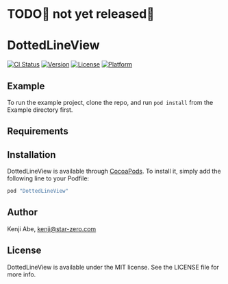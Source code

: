 # TODO🙇 not yet released🙅

# DottedLineView

[![CI Status](http://img.shields.io/travis/STAR-ZERO/DottedLineView.svg?style=flat)](https://travis-ci.org/STAR-ZERO/DottedLineView)
[![Version](https://img.shields.io/cocoapods/v/DottedLineView.svg?style=flat)](http://cocoapods.org/pods/DottedLineView)
[![License](https://img.shields.io/cocoapods/l/DottedLineView.svg?style=flat)](http://cocoapods.org/pods/DottedLineView)
[![Platform](https://img.shields.io/cocoapods/p/DottedLineView.svg?style=flat)](http://cocoapods.org/pods/DottedLineView)

## Example

To run the example project, clone the repo, and run `pod install` from the Example directory first.

## Requirements

## Installation

DottedLineView is available through [CocoaPods](http://cocoapods.org). To install
it, simply add the following line to your Podfile:

```ruby
pod "DottedLineView"
```

## Author

Kenji Abe, kenji@star-zero.com

## License

DottedLineView is available under the MIT license. See the LICENSE file for more info.
